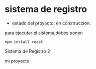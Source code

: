 <h1>sistema de registro</h1>

- estado del proyecto: en construccion.
  
para ejecutar el sistema,debes poner:

```npm install react```

Sistema de Registro 2

mi proyecto
